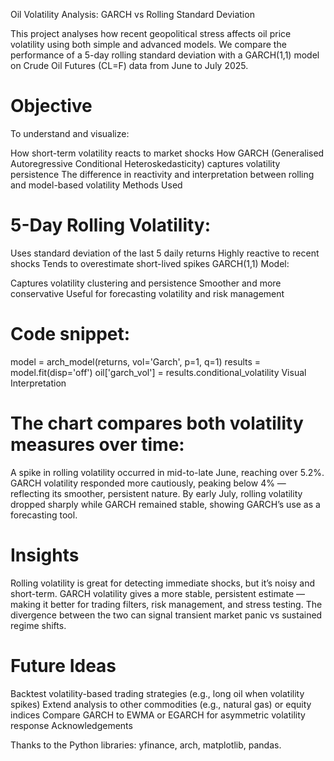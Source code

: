 Oil Volatility Analysis: GARCH vs Rolling Standard Deviation

This project analyses how recent geopolitical stress affects oil price volatility using both simple and advanced models. We compare the performance of a 5-day rolling standard deviation with a GARCH(1,1) model on Crude Oil Futures (CL=F) data from June to July 2025.

# Objective

To understand and visualize:

How short-term volatility reacts to market shocks
How GARCH (Generalised Autoregressive Conditional Heteroskedasticity) captures volatility persistence
The difference in reactivity and interpretation between rolling and model-based volatility
Methods Used

# 5-Day Rolling Volatility:

Uses standard deviation of the last 5 daily returns
Highly reactive to recent shocks
Tends to overestimate short-lived spikes
GARCH(1,1) Model:

Captures volatility clustering and persistence
Smoother and more conservative
Useful for forecasting volatility and risk management

# Code snippet:

model = arch_model(returns, vol='Garch', p=1, q=1)
results = model.fit(disp='off')
oil['garch_vol'] = results.conditional_volatility
Visual Interpretation

# The chart compares both volatility measures over time:

A spike in rolling volatility occurred in mid-to-late June, reaching over 5.2%.
GARCH volatility responded more cautiously, peaking below 4% — reflecting its smoother, persistent nature.
By early July, rolling volatility dropped sharply while GARCH remained stable, showing GARCH’s use as a forecasting tool.

# Insights

Rolling volatility is great for detecting immediate shocks, but it’s noisy and short-term.
GARCH volatility gives a more stable, persistent estimate — making it better for trading filters, risk management, and stress testing.
The divergence between the two can signal transient market panic vs sustained regime shifts.

# Future Ideas

Backtest volatility-based trading strategies (e.g., long oil when volatility spikes)
Extend analysis to other commodities (e.g., natural gas) or equity indices
Compare GARCH to EWMA or EGARCH for asymmetric volatility response
Acknowledgements

Thanks to the Python libraries: yfinance, arch, matplotlib, pandas.
